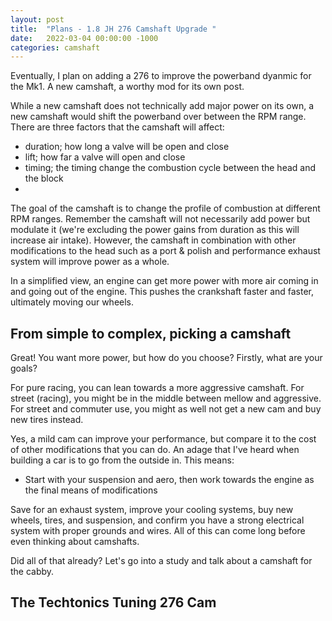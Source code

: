 ```yaml
---
layout: post
title:  "Plans - 1.8 JH 276 Camshaft Upgrade "
date:   2022-03-04 00:00:00 -1000
categories: camshaft
---
```

Eventually, I plan on adding a 276 to improve the powerband dyanmic for the Mk1. A new camshaft, a worthy mod for its own post.

While a new camshaft does not technically add major power on its own, a new camshaft would shift the powerband over between the RPM range. There are three factors that the camshaft will affect:
- duration; how long a valve will be open and close
- lift; how far a valve will open and close
- timing; the timing change the combustion cycle between the head and the block
-

The goal of the camshaft is to change the profile of combustion at different RPM ranges. Remember the camshaft will not necessarily add power but modulate it (we're excluding the power gains from duration as this will increase air intake). However, the camshaft in combination with other modifications to the head such as a port & polish and performance exhaust system will improve power as a whole.

In a simplified view, an engine can get more power with more air coming in and going out of the engine. This pushes the crankshaft faster and faster, ultimately moving our wheels.

## From simple to complex, picking a camshaft

Great! You want more power, but how do you choose? Firstly, what are your goals?

For pure racing, you can lean towards a more aggressive camshaft.
For street (racing), you might be in the middle between mellow and aggressive.
For street and commuter use, you might as well not get a new cam and buy new tires instead.

Yes, a mild cam can improve your performance, but compare it to the cost of other modifications that you can do. An adage that I've heard when building a car is to go from the outside in. This means:
- Start with your suspension and aero, then work towards the engine as the final means of modifications

Save for an exhaust system, improve your cooling systems, buy new wheels, tires, and suspension, and confirm you have a strong electrical system with proper grounds and wires. All of this can come long before even thinking about camshafts.

Did all of that already? Let's go into a study and talk about a camshaft for the cabby.

## The Techtonics Tuning 276 Cam
